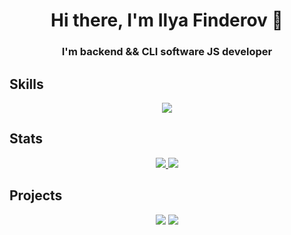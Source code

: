 <h1 align="center">Hi there, I'm Ilya Finderov 👋</h1>
<h3 align="center">I'm backend && CLI software JS developer</h3>

## Skills

<p align="center">
    <a href="#">
        <img src="https://skillicons.dev/icons?i=js,nodejs,github,linux,apple,bash,html">
    </a>
</p>


## Stats
<p align="center">
    <a href="https://github.com/finderfail?tab=repositories">
        <img src="https://github-readme-stats.vercel.app/api?username=finderfail&theme=onedark&hide_border=true&count_private=true&hide_rank=true&hide=issues&show_icons=true&line_height=24&card_width=399&custom_title=Stats"/>
        <img src="https://github-readme-stats.vercel.app/api/top-langs/?username=finderfail&theme=onedark&count_private=true&hide_border=true&layout=compact&card_width=399">
    </a>
</p>

## Projects
<p align="center">
    <a href="https://github.com/finderfail/universal-launcher"><img src="https://github-readme-stats.vercel.app/api/pin/?username=finderfail&theme=onedark&hide_border=true&repo=universal-launcher"></a>
    <a href="https://github.com/finderfail/ARDUINO-SHELL"><img src="https://github-readme-stats.vercel.app/api/pin/?username=finderfail&theme=onedark&hide_border=true&repo=ARDUINO-SHELL"></a>
    
</p>

